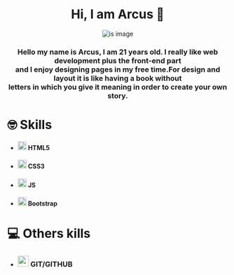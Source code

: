 <div align="center">
  
# Hi, I am Arcus 👋
  
![is image](https://firebasestorage.googleapis.com/v0/b/my-imges-2dd0f.appspot.com/o/fotos%2Farcus.png?alt=media&token=919d4dde-845a-436f-805a-5bd2aa12636e)
  
### Hello my name is Arcus, I am 21 years old. I really like web development plus the front-end part<br> and I enjoy designing pages in my free time.For design and layout it is like having a book without <br> letters in which you give it meaning in order to create your own story.
  
</div>
 
# :nerd_face: Skills
  * ####   <img src="https://firebasestorage.googleapis.com/v0/b/my-imges-2dd0f.appspot.com/o/fotos%2Fhtml5.png?alt=media&token=b0be0488-149c-4b7d-a94b-f0b74a2d0cbe" width="20"> **HTML5**
  * ####  <img src="https://firebasestorage.googleapis.com/v0/b/my-imges-2dd0f.appspot.com/o/fotos%2Fcss-3.png?alt=media&token=34fd05e9-5f33-497a-aa1b-326792cbb3c1" width="20"> **CSS3**
  * #### <img src="https://firebasestorage.googleapis.com/v0/b/my-imges-2dd0f.appspot.com/o/fotos%2Fjs.png?alt=media&token=c884da19-8054-43cb-b0fe-ea7d1aced357" width="20"> **JS**
  * #### <img src="https://firebasestorage.googleapis.com/v0/b/my-imges-2dd0f.appspot.com/o/fotos%2Fbootstrap.png?alt=media&token=07413f54-273a-4e1b-9d22-ec0276be4b28" width="20"> **Bootstrap**

# :computer: Others kills
* ### <img src="https://firebasestorage.googleapis.com/v0/b/my-imges-2dd0f.appspot.com/o/fotos%2Fimages-removebg-preview.png?alt=media&token=cd159c66-3ad6-49b0-a50d-f4cd947f4389" width="25"> **GIT/GITHUB**


